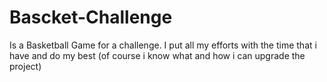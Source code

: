 # Bascket-Challenge
Is a Basketball Game for a challenge. I put all my efforts with the time that i have and do my best (of course i know what and how i can upgrade the project)
